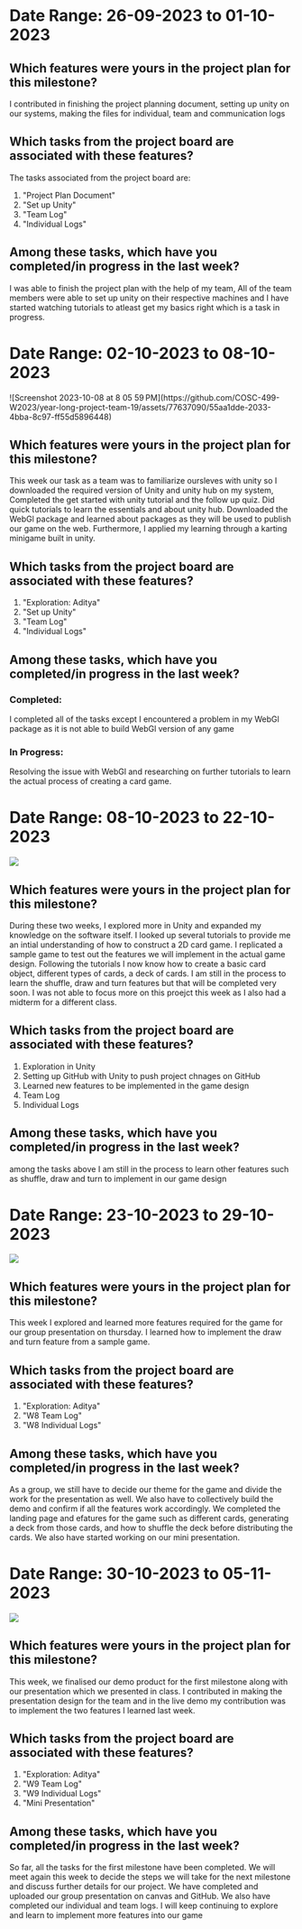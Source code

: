 <h1>Date Range: 26-09-2023 to 01-10-2023</h1>

## Which features were yours in the project plan for this milestone? 
I contributed in finishing the project planning document, setting up unity on our systems, making the files for individual, team and communication logs

## Which tasks from the project board are associated with these features? 
The tasks associated from the project board are: 

1. "Project Plan Document"
2. "Set up Unity"
3. "Team Log"
4. "Individual Logs"

## Among these tasks, which have you completed/in progress in the last week? 
I was able to finish the project plan with the help of my team, All of the team members were able to set up unity on their respective machines and I have started watching tutorials to atleast get my basics right which is a task in progress.

<h1>Date Range: 02-10-2023 to 08-10-2023</h1>
![Screenshot 2023-10-08 at 8 05 59 PM](https://github.com/COSC-499-W2023/year-long-project-team-19/assets/77637090/55aa1dde-2033-4bba-8c97-ff55d5896448)

<h2>Which features were yours in the project plan for this milestone?</h2>

<p>This week our task as a team was to familiarize oursleves with unity so I downloaded the required version of Unity and unity hub on my system, Completed the get started with unity tutorial and the follow up quiz. Did quick tutorials to learn the essentials and about unity hub. Downloaded the WebGl package and learned about packages as they will be used to publish our game on the web. Furthermore, I applied my learning through a karting minigame built in unity.</p>


<h2> Which tasks from the project board are associated with these features? </h2>

<ol>
  <li>"Exploration: Aditya"</li>
  <li>"Set up Unity"</li>
  <li>"Team Log"</li>
  <li>"Individual Logs"</li>
</ol>

<h2> Among these tasks, which have you completed/in progress in the last week? </h2>

<h3>Completed: </h3> 
  <p>I completed all of the tasks except I encountered a problem in my WebGl package as it is not able to build WebGl version of any game</p>
  
<h3>In Progress:</h3>
<p>Resolving the issue with WebGl and researching on further tutorials to learn the actual process of creating a card game.</p>

<h1>Date Range: 08-10-2023 to 22-10-2023</h1>

<img src = "log_imgs/Aditya_W7.png?raw=true"/>

## Which features were yours in the project plan for this milestone? 

During these two weeks, I explored more in Unity and expanded my knowledge on the software itself. I looked up several tutorials to provide me an intial understanding of how to construct a 2D card game. I replicated a sample game to test out the features we will implement in the actual game design. Following the tutorials I now know how to create a basic card object, different types of cards, a deck of cards. I am still in the process to learn the shuffle, draw and turn features but that will be completed very soon. I was not able to focus more on this proejct this week as I also had a midterm for a different class.

## Which tasks from the project board are associated with these features? 
1. Exploration in Unity
2. Setting up GitHub with Unity to push project chnages on GitHub
3. Learned new features to be implemented in the game design
4. Team Log
5. Individual Logs

## Among these tasks, which have you completed/in progress in the last week? 
among the tasks above I am still in the process to learn other features such as shuffle, draw and turn to implement in our game design 


<h1>Date Range: 23-10-2023 to 29-10-2023</h1>

<img src = "log_imgs/Aditya_week_8.png?raw=true"/>

## Which features were yours in the project plan for this milestone?
This week I explored and learned more features required for the game for our group presentation on thursday. I learned how to implement the draw and turn feature from a sample game.

## Which tasks from the project board are associated with these features?

<ol>
  <li>"Exploration: Aditya"</li>
  <li>"W8 Team Log"</li>
  <li>"W8 Individual Logs"</li>
</ol>

## Among these tasks, which have you completed/in progress in the last week?
As a group, we still have to decide our theme for the game and divide the work for the presentation as well. We also have to collectively build the demo and confirm if all the features work accordingly. We completed the landing page and efatures for the game such as different cards, generating a deck from those cards, and how to shuffle the deck before distributing the cards. We also have started working on our mini presentation.

<h1>Date Range: 30-10-2023 to 05-11-2023</h1>

<img src = "log_imgs/Aditya_w9.png?raw=true"/>

## Which features were yours in the project plan for this milestone?
This week, we finalised our demo product for the first milestone along with our presentation which we presented in class. I contributed in making the presentation design for the team and in the live demo my contribution was to implement the two features I learned last week. 

## Which tasks from the project board are associated with these features?

<ol>
  <li>"Exploration: Aditya"</li>
  <li>"W9 Team Log"</li>
  <li>"W9 Individual Logs"</li>
  <li>"Mini Presentation"</li>
</ol>

## Among these tasks, which have you completed/in progress in the last week?
So far, all the tasks for the first milestone have been completed. We will meet again this week to decide the steps we will take for the next milestone and discuss further details for our project. We have completed and uploaded our group presentation on canvas and GitHub. We also have completed our individual and team logs. I will keep continuing to explore and learn to implement more features into our game